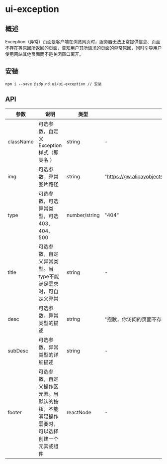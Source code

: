 # ui-exception

## 概述

Exception（异常）页面是客户端在浏览网页时，服务器无法正常提供信息、页面不存在等原因所返回的页面，告知用户其所请求的页面的异常原因，同时引导用户使用网站其他页面而不是关闭窗口离开。

## 安装

```shell
npm i --save @sdp.nd.ui/ui-exception // 安装
```

## API
| 参数     | 说明  | 类型 | 默认值                                   |
|-----------|--------|--------|-----------------------------------------|
| className | 可选参数，自定义Exception样式（即类名 ）| string | - |
|img	|可选参数，异常图片路径|	string|	"https://gw.alipayobjects.com/zos/rmsportal/KpnpchXsobRgLElEozzI.svg"|
|type	|可选参数，可选异常类型，可选403、404、500|	number/string	|"404"|
|title	|可选参数，自定义异常类型。当type不能满足需求时，可自定义异常	|string|	-|
|desc	|可选参数，异常类型的描述	|string	|"抱歉，你访问的页面不存在"|
|subDesc|可选参数，异常类型的详细描述	|string|	-|
|footer	|可选参数，自定义操作区元素。当默认的按钮，不能满足操作需要时，可以选择创建一个元素或组件|	reactNode|	-|


